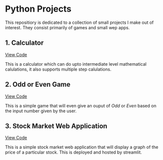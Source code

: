 # Python Projects
This repositiory is dedicated to a collection of small projects I make out of interest. They consist primarily of games and small wep apps. 

## 1. Calculator
[View Code](https://github.com/evil-in/python-projects/blob/master/calculator.py)
>
This is a calculator which can do upto intermediate level mathematical calulations, it also supports multiple step calulations. 

## 2. Odd or Even Game
[View Code](https://github.com/evil-in/python-projects/blob/master/OddOrEven.py)
>
This is a simple game that will even give an ouput of *Odd* or *Even* based on the input number given by the user. 

## 3. Stock Market Web Application
[View Code](https://github.com/evil-in/python-projects/blob/master/stock.py)
>
This is a simple stock market web application that will display a graph of the price of a particular stock. 
This is deployed and hosted by streamlit. 
